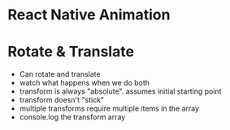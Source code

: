 # React Native Animation

# Rotate & Translate

- Can rotate and translate
- watch what happens when we do both
- transform is always "absolute". assumes initial starting point
- transform doesn't "stick"
- multiple transforms require multiple items in the array
- console.log the transform array
